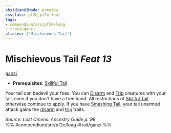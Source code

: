 ```yaml
---
obsidianUIMode: preview
cssclass: pf2e,pf2e-feat
tags:
- compendium/src/pf2e/loag
- trait/ganzi
aliases: ["Mischievous Tail"]
---
```

# Mischievous Tail  *Feat 13*  
[ganzi](/rules/traits/ganzi-loag.md)  

- **Prerequisites**: [Skillful Tail](/compendium/feats/skillful-tail-ganzi-loag.md)

Your tail can bedevil your foes. You can [Disarm](/rules/actions/disarm.md) and [Trip](/rules/actions/trip.md) creatures with your tail, even if you don't have a free hand. All restrictions of [Skillful Tail](/compendium/feats/skillful-tail-ganzi-loag.md) otherwise continue to apply. If you have [Smashing Tail](/compendium/feats/smashing-tail-loag.md), your tail unarmed attack gains the [disarm](/rules/traits/disarm.md) and [trip](/rules/traits/trip.md) traits.

*Source: Lost Omens: Ancestry Guide p. 98*  
%% #compendium/src/pf2e/loag #trait/ganzi %%